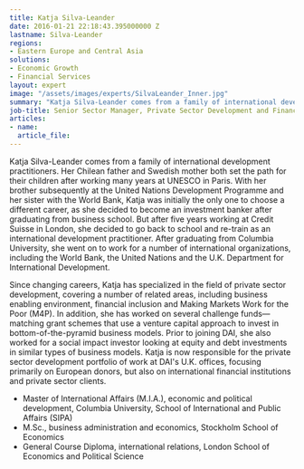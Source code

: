 ```yaml
---
title: Katja Silva-Leander
date: 2016-01-21 22:18:43.395000000 Z
lastname: Silva-Leander
regions:
- Eastern Europe and Central Asia
solutions:
- Economic Growth
- Financial Services
layout: expert
image: "/assets/images/experts/SilvaLeander_Inner.jpg"
summary: "Katja Silva-Leander comes from a family of international development practitioners. Her Chilean father and Swedish mother both set the path for their children after working many years at UNESCO in Paris."
job-title: Senior Sector Manager, Private Sector Development and Finance
articles:
- name:
  article_file:
---
```

Katja Silva-Leander comes from a family of international development practitioners. Her Chilean father and Swedish mother both set the path for their children after working many years at UNESCO in Paris. With her brother subsequently at the United Nations Development Programme and her sister with the World Bank, Katja was initially the only one to choose a different career, as she decided to become an investment banker after graduating from business school. But after five years working at Credit Suisse in London, she decided to go back to school and re-train as an international development practitioner. After graduating from Columbia University, she went on to work for a number of international organizations, including the World Bank, the United Nations and the U.K. Department for International Development.

Since changing careers, Katja has specialized in the field of private sector development, covering a number of related areas, including business enabling environment, financial inclusion and Making Markets Work for the Poor (M4P). In addition, she has worked on several challenge funds—matching grant schemes that use a venture capital approach to invest in bottom-of-the-pyramid business models. Prior to joining DAI, she also worked for a social impact investor looking at equity and debt investments in similar types of business models. Katja is now responsible for the private sector development portfolio of work at DAI's U.K. offices, focusing primarily on European donors, but also on international financial institutions and private sector clients.

* Master of International Affairs (M.I.A.), economic and political development, Columbia University, School of International and Public Affairs (SIPA)
* M.Sc., business administration and economics, Stockholm School of Economics
* General Course Diploma, international relations, London School of Economics and Political Science
